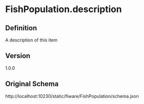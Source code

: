 # FishPopulation.description

## Definition
A description of this item

## Version
1.0.0

## Original Schema
http://localhost:10230/static/fiware/FishPopulation/schema.json
